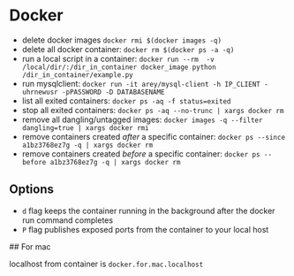 # Docker

- delete docker images ```docker rmi $(docker images -q)```
- delete all docker container: ```docker rm $(docker ps -a -q)```
- run a local script in a container: ```docker run --rm  -v /local/dir/:/dir_in_container docker_image python /dir_in_container/example.py```
- run mysqlclient: ```docker run -it arey/mysql-client -h IP_CLIENT -uhrnewusr -pPASSWORD -D DATABASENAME```
- list all exited containers: ```docker ps -aq -f status=exited```
- stop all exited containers: ```docker ps -aq --no-trunc | xargs docker rm```
- remove all dangling/untagged images: ```docker images -q --filter dangling=true | xargs docker rmi```
- remove containers created *after* a specific container: ```docker ps --since a1bz3768ez7g -q | xargs docker rm```
- remove containers created *before* a specific container: ```docker ps --before a1bz3768ez7g -q | xargs docker rm```

## Options

- `d` flag keeps the container running in the background after the docker run command completes 
- `P` flag publishes exposed ports from the container to your local host

## For mac

localhost from container is  `docker.for.mac.localhost`
